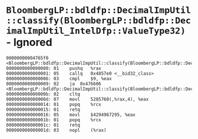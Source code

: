 # `BloombergLP::bdldfp::DecimalImpUtil::classify(BloombergLP::bdldfp::DecimalImpUtil_IntelDfp::ValueType32)` - Ignored

```x86asm
00000000004765f0 <BloombergLP::bdldfp::DecimalImpUtil::classify(BloombergLP::bdldfp::DecimalImpUtil_IntelDfp::ValueType32)>:
0000000000000000: 01	pushq	%rax
0000000000000001: 05	callq	0x4857e0 <__bid32_class>
0000000000000006: 03	cmpl	$9, %eax
0000000000000009: 02	ja	0x476606 <BloombergLP::bdldfp::DecimalImpUtil::classify(BloombergLP::bdldfp::DecimalImpUtil_IntelDfp::ValueType32)+0x16>
000000000000000b: 02	cltq	
000000000000000d: 07	movl	5285760(,%rax,4), %eax
0000000000000014: 01	popq	%rcx
0000000000000015: 01	retq	
0000000000000016: 05	movl	$4294967295, %eax
000000000000001b: 01	popq	%rcx
000000000000001c: 01	retq	
000000000000001d: 03	nopl	(%rax)
```

